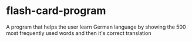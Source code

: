 # flash-card-program
A program that helps the user learn German language by showing the 500 most frequently used words and then it's correct translation

